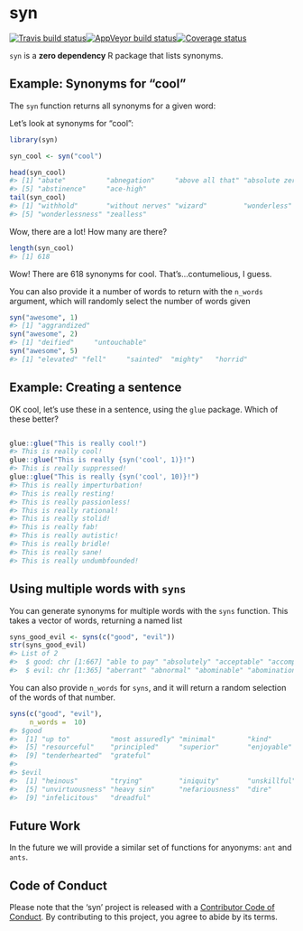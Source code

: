 
<!-- README.md is generated from README.Rmd. Please edit that file -->

# syn

[![Travis build
status](https://travis-ci.org/ropenscilabs/syn.svg?branch=master)](https://travis-ci.org/ropenscilabs/syn)[![AppVeyor
build
status](https://ci.appveyor.com/api/projects/status/github/ropenscilabs/syn?branch=master&svg=true)](https://ci.appveyor.com/project/ropenscilabs/syn)[![Coverage
status](https://codecov.io/gh/ropenscilabs/syn/branch/master/graph/badge.svg)](https://codecov.io/github/ropenscilabs/syn?branch=master)

`syn` is a **zero dependency** R package that lists synonyms.

## Example: Synonyms for “cool”

The `syn` function returns all synonyms for a given word:

Let’s look at synonyms for “cool”:

``` r
library(syn)

syn_cool <- syn("cool")

head(syn_cool)
#> [1] "abate"          "abnegation"     "above all that" "absolute zero" 
#> [5] "abstinence"     "ace-high"
tail(syn_cool)
#> [1] "withhold"       "without nerves" "wizard"         "wonderless"    
#> [5] "wonderlessness" "zealless"
```

Wow, there are a lot\! How many are there?

``` r
length(syn_cool)
#> [1] 618
```

Wow\! There are 618 synonyms for cool. That’s…contumelious, I guess.

You can also provide it a number of words to return with the `n_words`
argument, which will randomly select the number of words given

``` r
syn("awesome", 1)
#> [1] "aggrandized"
syn("awesome", 2)
#> [1] "deified"     "untouchable"
syn("awesome", 5)
#> [1] "elevated" "fell"     "sainted"  "mighty"   "horrid"
```

## Example: Creating a sentence

OK cool, let’s use these in a sentence, using the `glue` package. Which
of these better?

``` r

glue::glue("This is really cool!")
#> This is really cool!
glue::glue("This is really {syn('cool', 1)}!")
#> This is really suppressed!
glue::glue("This is really {syn('cool', 10)}!")
#> This is really imperturbation!
#> This is really resting!
#> This is really passionless!
#> This is really rational!
#> This is really stolid!
#> This is really fab!
#> This is really autistic!
#> This is really bridle!
#> This is really sane!
#> This is really undumbfounded!
```

## Using multiple words with `syns`

You can generate synonyms for multiple words with the `syns` function.
This takes a vector of words, returning a named list

``` r
syns_good_evil <- syns(c("good", "evil"))
str(syns_good_evil)
#> List of 2
#>  $ good: chr [1:667] "able to pay" "absolutely" "acceptable" "accomplished" ...
#>  $ evil: chr [1:365] "aberrant" "abnormal" "abominable" "abomination" ...
```

You can also provide `n_words` for `syns`, and it will return a random
selection of the words of that number.

``` r
syns(c("good", "evil"),
     n_words =  10)
#> $good
#>  [1] "up to"          "most assuredly" "minimal"        "kind"          
#>  [5] "resourceful"    "principled"     "superior"       "enjoyable"     
#>  [9] "tenderhearted"  "grateful"      
#> 
#> $evil
#>  [1] "heinous"        "trying"         "iniquity"       "unskillful"    
#>  [5] "unvirtuousness" "heavy sin"      "nefariousness"  "dire"          
#>  [9] "infelicitous"   "dreadful"
```

## Future Work

In the future we will provide a similar set of functions for anyonyms:
`ant` and `ants`.

## Code of Conduct

Please note that the ‘syn’ project is released with a [Contributor Code
of Conduct](CODE_OF_CONDUCT.md). By contributing to this project, you
agree to abide by its terms.
